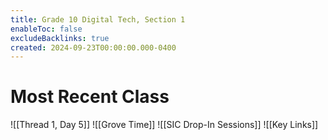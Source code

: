 ```yaml
---
title: Grade 10 Digital Tech, Section 1
enableToc: false
excludeBacklinks: true
created: 2024-09-23T00:00:00.000-0400
---
```

# Most Recent Class
![[Thread 1, Day 5]] 
![[Grove Time]]
![[SIC Drop-In Sessions]]
![[Key Links]]
